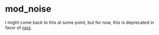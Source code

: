 # mod_noise

I might come back to this at some point, but for now, this is deprecated in favor of [noiz](https://github.com/ElliottjPierce/noiz).
